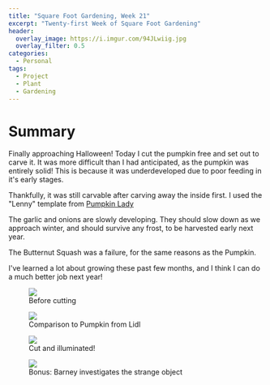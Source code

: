 ```yaml
---
title: "Square Foot Gardening, Week 21"
excerpt: "Twenty-first Week of Square Foot Gardening"
header:
  overlay_image: https://i.imgur.com/94JLwiig.jpg
  overlay_filter: 0.5
categories:
  - Personal
tags:
  - Project
  - Plant
  - Gardening
---
```


# Summary
Finally approaching Halloween! Today I cut the pumpkin free and set out to carve it. It was more difficult than I had anticipated, as the pumpkin was entirely solid! This is because it was underdeveloped due to poor feeding in it's early stages. 

Thankfully, it was still carvable after carving away the inside first. I used the "Lenny" template from <a href="http://www.pumpkinlady.com/product/lenny/">Pumpkin Lady</a>

The garlic and onions are slowly developing. They should slow down as we approach winter, and should survive any frost, to be harvested early next year.

The Butternut Squash was a failure, for the same reasons as the Pumpkin.

I've learned a lot about growing these past few months, and I think I can do a much better job next year!

<figure>
	<a href="https://i.imgur.com/ouVuAc9.jpg"><img src="https://i.imgur.com/ouVuAc9.jpg"></a>
  <figcaption>Before cutting</figcaption>
</figure>

<figure>
	<a href="https://i.imgur.com/kB9Fulg.jpg"><img src="https://i.imgur.com/kB9Fulg.jpg"></a>
  <figcaption>Comparison to Pumpkin from Lidl</figcaption>
</figure>

<figure>
	<a href="https://i.imgur.com/HluV68y.jpg"><img src="https://i.imgur.com/HluV68y.jpg"></a>
  <figcaption>Cut and illuminated!</figcaption>
</figure>

<figure>
	<a href="https://i.imgur.com/hViZm7d.jpg"><img src="https://i.imgur.com/hViZm7d.jpg"></a>
  <figcaption>Bonus: Barney investigates the strange object</figcaption>
</figure>


